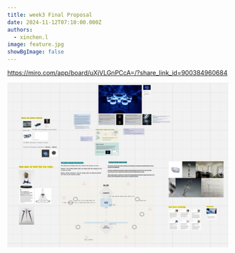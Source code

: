 ```yaml
---
title: week3 Final Proposal
date: 2024-11-12T07:10:00.000Z
authors:
  - xinchen.l
image: feature.jpg
showBgImage: false
---
```

https://miro.com/app/board/uXjVLGnPCcA=/?share_link_id=900384960684

![](feature.jpg)
